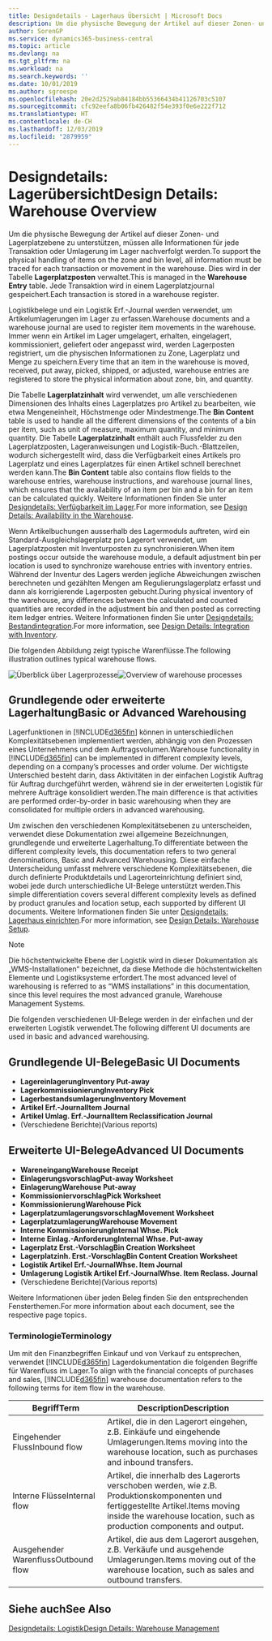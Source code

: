 ```yaml
---
title: Designdetails - Lagerhaus Übersicht | Microsoft Docs
description: Um die physische Bewegung der Artikel auf dieser Zonen- und Lagerplatzebene zu unterstützen, müssen alle Informationen für jede Transaktion oder Umlagerung im Lager nachverfolgt werden. Dies wird in der Tabelle **Lagerplatzposten** verwaltet. Jede Transaktion wird in einem Lagerplatzjournal gespeichert.
author: SorenGP
ms.service: dynamics365-business-central
ms.topic: article
ms.devlang: na
ms.tgt_pltfrm: na
ms.workload: na
ms.search.keywords: ''
ms.date: 10/01/2019
ms.author: sgroespe
ms.openlocfilehash: 20e2d2529ab84184bb55366434b41126703c5107
ms.sourcegitcommit: cfc92eefa8b06fb426482f54e393f0e6e222f712
ms.translationtype: HT
ms.contentlocale: de-CH
ms.lasthandoff: 12/03/2019
ms.locfileid: "2879959"
---
```

# <a name="design-details-warehouse-overview"></a><span data-ttu-id="91c82-105">Designdetails: Lagerübersicht</span><span class="sxs-lookup"><span data-stu-id="91c82-105">Design Details: Warehouse Overview</span></span>
<span data-ttu-id="91c82-106">Um die physische Bewegung der Artikel auf dieser Zonen- und Lagerplatzebene zu unterstützen, müssen alle Informationen für jede Transaktion oder Umlagerung im Lager nachverfolgt werden.</span><span class="sxs-lookup"><span data-stu-id="91c82-106">To support the physical handling of items on the zone and bin level, all information must be traced for each transaction or movement in the warehouse.</span></span> <span data-ttu-id="91c82-107">Dies wird in der Tabelle **Lagerplatzposten** verwaltet.</span><span class="sxs-lookup"><span data-stu-id="91c82-107">This is managed in the **Warehouse Entry** table.</span></span> <span data-ttu-id="91c82-108">Jede Transaktion wird in einem Lagerplatzjournal gespeichert.</span><span class="sxs-lookup"><span data-stu-id="91c82-108">Each transaction is stored in a warehouse register.</span></span>  

<span data-ttu-id="91c82-109">Logistikbelege und ein Logistik Erf.-Journal werden verwendet, um Artikelumlagerungen im Lager zu erfassen.</span><span class="sxs-lookup"><span data-stu-id="91c82-109">Warehouse documents and a warehouse journal are used to register item movements in the warehouse.</span></span> <span data-ttu-id="91c82-110">Immer wenn ein Artikel im Lager umgelagert, erhalten, eingelagert, kommissioniert, geliefert oder angepasst wird, werden Lagerposten registriert, um die physischen Informationen zu Zone, Lagerplatz und Menge zu speichern.</span><span class="sxs-lookup"><span data-stu-id="91c82-110">Every time that an item in the warehouse is moved, received, put away, picked, shipped, or adjusted, warehouse entries are registered to store the physical information about zone, bin, and quantity.</span></span>

<span data-ttu-id="91c82-111">Die Tabelle **Lagerplatzinhalt** wird verwendet, um alle verschiedenen Dimensionen des Inhalts eines Lagerplatzes pro Artikel zu bearbeiten, wie etwa Mengeneinheit, Höchstmenge oder Mindestmenge.</span><span class="sxs-lookup"><span data-stu-id="91c82-111">The **Bin Content** table is used to handle all the different dimensions of the contents of a bin per item, such as unit of measure, maximum quantity, and minimum quantity.</span></span> <span data-ttu-id="91c82-112">Die Tabelle **Lagerplatzinhalt** enthält auch Flussfelder zu den Lagerplatzposten, Lageranweisungen und Logistik-Buch.-Blattzeilen, wodurch sichergestellt wird, dass die Verfügbarkeit eines Artikels pro Lagerplatz und eines Lagerplatzes für einen Artikel schnell berechnet werden kann.</span><span class="sxs-lookup"><span data-stu-id="91c82-112">The **Bin Content** table also contains flow fields to the warehouse entries, warehouse instructions, and warehouse journal lines, which ensures that the availability of an item per bin and a bin for an item can be calculated quickly.</span></span> <span data-ttu-id="91c82-113">Weitere Informationen finden Sie unter [Designdetails: Verfügbarkeit im Lager](design-details-availability-in-the-warehouse.md).</span><span class="sxs-lookup"><span data-stu-id="91c82-113">For more information, see [Design Details: Availability in the Warehouse](design-details-availability-in-the-warehouse.md).</span></span>  

<span data-ttu-id="91c82-114">Wenn Artikelbuchungen ausserhalb des Lagermoduls auftreten, wird ein Standard-Ausgleichslagerplatz pro Lagerort verwendet, um Lagerplatzposten mit Inventurposten zu synchronisieren.</span><span class="sxs-lookup"><span data-stu-id="91c82-114">When item postings occur outside the warehouse module, a default adjustment bin per location is used to synchronize warehouse entries with inventory entries.</span></span> <span data-ttu-id="91c82-115">Während der Inventur des Lagers werden jegliche Abweichungen zwischen berechneten und gezählten Mengen am Regulierungslagerplatz erfasst und dann als korrigierende Lagerposten gebucht.</span><span class="sxs-lookup"><span data-stu-id="91c82-115">During physical inventory of the warehouse, any differences between the calculated and counted quantities are recorded in the adjustment bin and then posted as correcting item ledger entries.</span></span> <span data-ttu-id="91c82-116">Weitere Informationen finden Sie unter [Designdetails: Bestandintegration](design-details-integration-with-inventory.md).</span><span class="sxs-lookup"><span data-stu-id="91c82-116">For more information, see [Design Details: Integration with Inventory](design-details-integration-with-inventory.md).</span></span>  

<span data-ttu-id="91c82-117">Die folgenden Abbildung zeigt typische Warenflüsse.</span><span class="sxs-lookup"><span data-stu-id="91c82-117">The following illustration outlines typical warehouse flows.</span></span>  

<span data-ttu-id="91c82-118">![Überblick über Lagerprozesse](media/design_details_warehouse_management_overview.png "Überblick über Lagerprozesse")</span><span class="sxs-lookup"><span data-stu-id="91c82-118">![Overview of warehouse processes](media/design_details_warehouse_management_overview.png "Overview of warehouse processes")</span></span>  

## <a name="basic-or-advanced-warehousing"></a><span data-ttu-id="91c82-119">Grundlegende oder erweiterte Lagerhaltung</span><span class="sxs-lookup"><span data-stu-id="91c82-119">Basic or Advanced Warehousing</span></span>  
<span data-ttu-id="91c82-120">Lagerfunktionen in [!INCLUDE[d365fin](includes/d365fin_md.md)] können in unterschiedlichen Komplexitätsebenen implementiert werden, abhängig von den Prozessen eines Unternehmens und dem Auftragsvolumen.</span><span class="sxs-lookup"><span data-stu-id="91c82-120">Warehouse functionality in [!INCLUDE[d365fin](includes/d365fin_md.md)] can be implemented in different complexity levels, depending on a company’s processes and order volume.</span></span> <span data-ttu-id="91c82-121">Der wichtigste Unterschied besteht darin, dass Aktivitäten in der einfachen Logistik Auftrag für Auftrag durchgeführt werden, während sie in der erweiterten Logistik für mehrere Aufträge konsolidiert werden.</span><span class="sxs-lookup"><span data-stu-id="91c82-121">The main difference is that activities are performed order-by-order in basic warehousing when they are consolidated for multiple orders in advanced warehousing.</span></span>  

 <span data-ttu-id="91c82-122">Um zwischen den verschiedenen Komplexitätsebenen zu unterscheiden, verwendet diese Dokumentation zwei allgemeine Bezeichnungen, grundlegende und erweiterte Lagerhaltung.</span><span class="sxs-lookup"><span data-stu-id="91c82-122">To differentiate between the different complexity levels, this documentation refers to two general denominations, Basic and Advanced Warehousing.</span></span> <span data-ttu-id="91c82-123">Diese einfache Unterscheidung umfasst mehrere verschiedene Komplexitätsebenen, die durch definierte Produktdetails und Lagerorteinrichtung definiert sind, wobei jede durch unterschiedliche UI-Belege unterstützt werden.</span><span class="sxs-lookup"><span data-stu-id="91c82-123">This simple differentiation covers several different complexity levels as defined by product granules and location setup, each supported by different UI documents.</span></span> <span data-ttu-id="91c82-124">Weitere Informationen finden Sie unter [Designdetails: Lagerhaus einrichten](design-details-warehouse-setup.md).</span><span class="sxs-lookup"><span data-stu-id="91c82-124">For more information, see [Design Details: Warehouse Setup](design-details-warehouse-setup.md).</span></span>  

> [!NOTE]  
>  <span data-ttu-id="91c82-125">Die höchstentwickelte Ebene der Logistik wird in dieser Dokumentation als „WMS-Installationen“ bezeichnet, da diese Methode die höchstentwickelten Elemente und Logistiksysteme erfordert.</span><span class="sxs-lookup"><span data-stu-id="91c82-125">The most advanced level of warehousing is referred to as “WMS installations” in this documentation, since this level requires the most advanced granule, Warehouse Management Systems.</span></span>  

 <span data-ttu-id="91c82-126">Die folgenden verschiedenen UI-Belege werden in der einfachen und der erweiterten Logistik verwendet.</span><span class="sxs-lookup"><span data-stu-id="91c82-126">The following different UI documents are used in basic and advanced warehousing.</span></span>  

## <a name="basic-ui-documents"></a><span data-ttu-id="91c82-127">Grundlegende UI-Belege</span><span class="sxs-lookup"><span data-stu-id="91c82-127">Basic UI Documents</span></span>  

-   <span data-ttu-id="91c82-128">**Lagereinlagerung**</span><span class="sxs-lookup"><span data-stu-id="91c82-128">**Inventory Put-away**</span></span>  
-   <span data-ttu-id="91c82-129">**Lagerkommissionierung**</span><span class="sxs-lookup"><span data-stu-id="91c82-129">**Inventory Pick**</span></span>  
-   <span data-ttu-id="91c82-130">**Lagerbestandsumlagerung**</span><span class="sxs-lookup"><span data-stu-id="91c82-130">**Inventory Movement**</span></span>  
-   <span data-ttu-id="91c82-131">**Artikel Erf.-Journal**</span><span class="sxs-lookup"><span data-stu-id="91c82-131">**Item Journal**</span></span>  
-   <span data-ttu-id="91c82-132">**Artikel Umlag. Erf.-Journal**</span><span class="sxs-lookup"><span data-stu-id="91c82-132">**Item Reclassification Journal**</span></span>  
-   <span data-ttu-id="91c82-133">(Verschiedene Berichte)</span><span class="sxs-lookup"><span data-stu-id="91c82-133">(Various reports)</span></span>  

## <a name="advanced-ui-documents"></a><span data-ttu-id="91c82-134">Erweiterte UI-Belege</span><span class="sxs-lookup"><span data-stu-id="91c82-134">Advanced UI Documents</span></span>  

-   <span data-ttu-id="91c82-135">**Wareneingang**</span><span class="sxs-lookup"><span data-stu-id="91c82-135">**Warehouse Receipt**</span></span>  
-   <span data-ttu-id="91c82-136">**Einlagerungsvorschlag**</span><span class="sxs-lookup"><span data-stu-id="91c82-136">**Put-away Worksheet**</span></span>  
-   <span data-ttu-id="91c82-137">**Einlagerung**</span><span class="sxs-lookup"><span data-stu-id="91c82-137">**Warehouse Put-away**</span></span>  
-   <span data-ttu-id="91c82-138">**Kommissioniervorschlag**</span><span class="sxs-lookup"><span data-stu-id="91c82-138">**Pick Worksheet**</span></span>  
-   <span data-ttu-id="91c82-139">**Kommissionierung**</span><span class="sxs-lookup"><span data-stu-id="91c82-139">**Warehouse Pick**</span></span>  
-   <span data-ttu-id="91c82-140">**Lagerplatzumlagerungsvorschlag**</span><span class="sxs-lookup"><span data-stu-id="91c82-140">**Movement Worksheet**</span></span>  
-   <span data-ttu-id="91c82-141">**Lagerplatzumlagerung**</span><span class="sxs-lookup"><span data-stu-id="91c82-141">**Warehouse Movement**</span></span>  
-   <span data-ttu-id="91c82-142">**Interne Kommissionierung**</span><span class="sxs-lookup"><span data-stu-id="91c82-142">**Internal Whse. Pick**</span></span>  
-   <span data-ttu-id="91c82-143">**Interne Einlag.-Anforderung**</span><span class="sxs-lookup"><span data-stu-id="91c82-143">**Internal Whse. Put-away**</span></span>  
-   <span data-ttu-id="91c82-144">**Lagerplatz Erst.-Vorschlag**</span><span class="sxs-lookup"><span data-stu-id="91c82-144">**Bin Creation Worksheet**</span></span>  
-   <span data-ttu-id="91c82-145">**Lagerplatzinh. Erst.-Vorschlag**</span><span class="sxs-lookup"><span data-stu-id="91c82-145">**Bin Content Creation Worksheet**</span></span>  
-   <span data-ttu-id="91c82-146">**Logistik Artikel Erf.-Journal**</span><span class="sxs-lookup"><span data-stu-id="91c82-146">**Whse. Item Journal**</span></span>  
-   <span data-ttu-id="91c82-147">**Umlagerung Logistik Artikel Erf.-Journal**</span><span class="sxs-lookup"><span data-stu-id="91c82-147">**Whse. Item Reclass. Journal**</span></span>  
-   <span data-ttu-id="91c82-148">(Verschiedene Berichte)</span><span class="sxs-lookup"><span data-stu-id="91c82-148">(Various reports)</span></span>  

<span data-ttu-id="91c82-149">Weitere Informationen über jeden Beleg finden Sie den entsprechenden Fensterthemen.</span><span class="sxs-lookup"><span data-stu-id="91c82-149">For more information about each document, see the respective page topics.</span></span>  

### <a name="terminology"></a><span data-ttu-id="91c82-150">Terminologie</span><span class="sxs-lookup"><span data-stu-id="91c82-150">Terminology</span></span>  
<span data-ttu-id="91c82-151">Um mit den Finanzbegriffen Einkauf und von Verkauf zu entsprechen, verwendet [!INCLUDE[d365fin](includes/d365fin_md.md)] Lagerdokumentation die folgenden Begriffe für Warenfluss im Lager.</span><span class="sxs-lookup"><span data-stu-id="91c82-151">To align with the financial concepts of purchases and sales, [!INCLUDE[d365fin](includes/d365fin_md.md)] warehouse documentation refers to the following terms for item flow in the warehouse.</span></span>  

|<span data-ttu-id="91c82-152">Begriff</span><span class="sxs-lookup"><span data-stu-id="91c82-152">Term</span></span>|<span data-ttu-id="91c82-153">Description</span><span class="sxs-lookup"><span data-stu-id="91c82-153">Description</span></span>|  
|----------|---------------------------------------|  
|<span data-ttu-id="91c82-154">Eingehender Fluss</span><span class="sxs-lookup"><span data-stu-id="91c82-154">Inbound flow</span></span>|<span data-ttu-id="91c82-155">Artikel, die in den Lagerort eingehen, z.B. Einkäufe und eingehende Umlagerungen.</span><span class="sxs-lookup"><span data-stu-id="91c82-155">Items moving into the warehouse location, such as purchases and inbound transfers.</span></span>|  
|<span data-ttu-id="91c82-156">Interne Flüsse</span><span class="sxs-lookup"><span data-stu-id="91c82-156">Internal flow</span></span>|<span data-ttu-id="91c82-157">Artikel, die innerhalb des Lagerorts verschoben werden, wie z.B. Produktionskomponenten und fertiggestellte Artikel.</span><span class="sxs-lookup"><span data-stu-id="91c82-157">Items moving inside the warehouse location, such as production components and output.</span></span>|  
|<span data-ttu-id="91c82-158">Ausgehender Warenfluss</span><span class="sxs-lookup"><span data-stu-id="91c82-158">Outbound flow</span></span>|<span data-ttu-id="91c82-159">Artikel, die aus dem Lagerort ausgehen, z.B. Verkäufe und ausgehende Umlagerungen.</span><span class="sxs-lookup"><span data-stu-id="91c82-159">Items moving out of the warehouse location, such as sales and outbound transfers.</span></span>|  

## <a name="see-also"></a><span data-ttu-id="91c82-160">Siehe auch</span><span class="sxs-lookup"><span data-stu-id="91c82-160">See Also</span></span>  
 [<span data-ttu-id="91c82-161">Designdetails: Logistik</span><span class="sxs-lookup"><span data-stu-id="91c82-161">Design Details: Warehouse Management</span></span>](design-details-warehouse-management.md)
